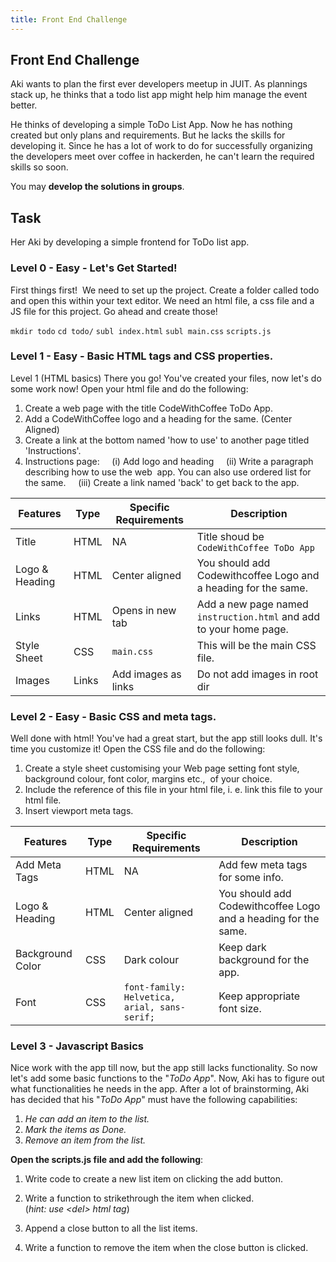 ```yaml
---
title: Front End Challenge
---
```


## Front End Challenge

Aki wants to plan the first ever developers meetup in JUIT. As plannings stack up, he thinks that a todo list app might help him manage the event better. 

He thinks of developing a simple ToDo List App. Now he has nothing created but only plans and requirements. But he lacks the skills for developing it. Since he has a lot of work to do for successfully organizing the developers meet over coffee in hackerden, he can't learn the required skills so soon.


You may **develop the solutions in groups**.

## Task 
Her Aki by developing a simple frontend for ToDo list app.


### Level 0 - Easy - Let's Get Started!

First things first!  We need to set up the project. Create a folder called todo and open this within your text editor. We need an html file, a css file and a JS file for this project. Go ahead and create those!

`mkdir todo`
`cd todo/`
`subl index.html`
`subl main.css`
`scripts.js`

### Level 1 - Easy - Basic HTML tags and CSS properties.

Level 1 (HTML basics)
There you go! You've created your files, now let's do some work now! 
Open your html file and do the following:
1) Create a web page with the title CodeWithCoffee ToDo App. 
2) Add a CodeWithCoffee logo and a heading for the same. (Center Aligned) 
3) Create a link at the bottom named 'how to use' to another page titled 'Instructions'. 
4) Instructions page: 
    (i) Add logo and heading
    (ii) Write a paragraph describing how to use the web  app. You can also use ordered list for the same. 
    (iii) Create a link named 'back' to get back to the app. 
    

Features | Type | Specific Requirements | Description
--------------|------|-----------------| -------------
Title     | HTML  | NA | Title shoud be `CodeWithCoffee ToDo App`  
Logo & Heading | HTML | Center aligned | You should add Codewithcoffee Logo and a heading for the same.
Links | HTML | Opens in new tab | Add a new page named `instruction.html` and add to your home page.
Style Sheet | CSS | `main.css` | This will be the main CSS file.
Images | Links | Add images as links | Do not add images in root dir

### Level 2 - Easy - Basic CSS and meta tags.

Well done with html! You've had a great start, but the app still looks dull. It's time you customize it! 
Open the CSS file and do the following:

1)  Create a style sheet customising your Web page setting font style, background colour, font color, margins etc.,  of your choice.
2) Include the reference of this file in your html file, i. e. link this file to your html file. 
3) Insert viewport meta tags.

Features | Type | Specific Requirements | Description
--------------|------|-----------------| -------------
Add Meta Tags     | HTML  | NA | Add few meta tags for some info.
Logo & Heading | HTML | Center aligned | You should add Codewithcoffee Logo and a heading for the same.
Background Color | CSS | Dark colour | Keep dark background for the app.
Font | CSS | `font-family: Helvetica, arial, sans-serif;` | Keep appropriate font size.

### Level 3 - Javascript Basics

Nice work with the app till now, but the app still lacks functionality. So now let's add some basic functions to the "*ToDo App*". Now, Aki has to figure out what functionalities he needs in the app. After a lot of brainstorming, Aki has decided that his "*ToDo App*" must have the following capabilities:
1. _He can add an item to the list._
2. _Mark the items as Done._
3. _Remove an item from the list._

**Open the scripts.js file and add the following**:
1. Write code to create a new list item on clicking the add button.

2. Write a function to strikethrough the item when clicked.<br>
(_*hint*: use \<del\> html tag_)

3. Append a close button to all the list items.

4. Write a function to remove the item when the close button is clicked.
